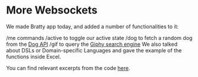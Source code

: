 # More Websockets

We made Bratty app today, and added a number of functionalities to it:

/me commands
/active to toggle our active state
/dog to fetch a random dog from the [Dog API](https://dog.ceo/dog-api/)
/gif to query the [Giphy search engine](https://developers.giphy.com/docs/)
We also talked about DSLs or Domain-specific Languages and gave the example of the functions inside Excel.

You can find relevant excerpts from the code [here](https://gist.github.com/donburks/5ccf25287db58697a9876176623e9741).